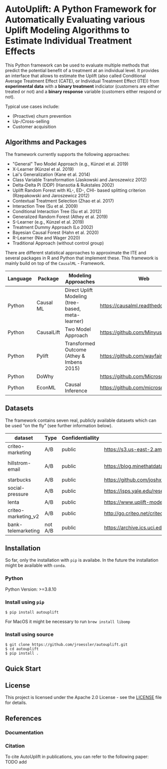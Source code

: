 # AutoUplift: A Python Framework for Automatically Evaluating various Uplift Modeling Algorithms to Estimate Individual Treatment Effects

This Python framework can be used to evaluate multiple methods that predict the potential benefit of a treatment at an individual level. It
provides an interface that allows to estimate the Uplift (also called Conditional Average Treatment Effect (CATE), or Individual Treatment
Effect (ITE)) from **experimental data** with a **binary treatment** indiciator (customers are either treated or not) and a **binary response**
variable (customers either respond or not).

Typical use cases include:

* (Proactive) churn prevention
* Up-/Cross-selling
* Customer acquisition

## Algorithms and Packages

The framework currently supports the following approaches:

* "General" Two Model Approach (e.g., Künzel et al. 2019)
* X-Learner (Künzel et al. 2019)
* Lai's Generalization (Kane et al. 2014)
* Class Variable Transformation (Jaskowski and Jaroszewicz 2012)
* Delta-Delta Pi (DDP) (Hansotia & Rukstales 2002)
* Uplift Random Forest with KL-, ED-, CHI- based splitting criterion (Rzepakowski and Jaroszewicz 2012)
* Contextual Treatment Selection (Zhao et al. 2017)
* Interaction Tree (Su et al. 2009)
* Conditional Interaction Tree (Su et al. 2012)
* Generalized Random Forest (Athey et al. 2019)
* S-Learner (e.g., Künzel et al. 2019)
* Treatment Dummy Approach (Lo 2002)
* Bayesian Causal Forest (Hahn et al. 2020)
* R-Learner (Nie and Wager 2020)
* Traditional Approach (without control group)

There are different statistical approaches to approximate the ITE and several packages in R and Python that implement these. This framework
is mainly build on top of the `CausalML` - Framework.

| Language | Package    | Modeling Approaches                               | Web                                  |
|----------|------------|---------------------------------------------------|--------------------------------------|
| Python   | Causal ML  | Direct Uplift Modeling (tree-based, meta-learner) | https://causalml.readthedocs.io      |
| Python   | CausalLift | Two Model Approach                                | https://github.com/Minyus/causallift |
| Python   | Pylift     | Transformed Outcome (Athey & Imbens 2015)         | https://github.com/wayfair/pylift    |
| Python   | DoWhy      |                                                   | https://github.com/Microsoft/dowhy   |
| Python   | EconML     | Causal Inference                                  | https://github.com/microsoft/EconML  |

## Datasets

The framework contains seven real, publicly available datasets which can be used "on the fly" (see further information below).

| dataset             | Type    | Confidentiallity | Source                                                                                           | Treatment                       | Outcome                          |
|---------------------|---------|------------------|--------------------------------------------------------------------------------------------------|---------------------------------|----------------------------------|
| criteo-marketing    | A/B     | public           | https://s3.us-east-2.amazonaws.com/criteo-uplift-dataset/criteo-uplift.csv.gz                    | `treatment`                     | `conversion`                     |
| hillstrom-email     | A/B     | public           | https://blog.minethatdata.com/2008/03/minethatdata-e-mail-analytics-and-data.html                | `segment`                       | `spend`, `conversion` or `visit` |
| starbucks           | A/B     | public           | https://github.com/joshxinjie/Data_Scientist_Nanodegree/tree/master/starbucks_portfolio_exercise | `Promotion`                     | `Purchase`                       |
| social-pressure     | A/B     | public           | https://isps.yale.edu/research/data/d001                                                         | `treatment` _(neighbors)_       | `voted`                          |
| lenta               | A/B     | public           | https://www.uplift-modeling.com/en/latest/api/datasets/fetch_lenta.html                          | `group`                         | `response_att`                   |
| criteo-marketing_v2 | A/B     | public           | http://go.criteo.net/criteo-research-uplift-v2.1.csv.gz                                          | `treatment`                     | `conversion`                     |
| bank-telemarketing  | not A/B | public           | https://archive.ics.uci.edu/ml/datasets/bank+marketing                                           | `contact`, `contact`*`poutcome` | `y`                              |


## Installation

So far, only the installation with `pip` is availabe. In the future the installation might be available with `conda`.

### Python

Python Version: >=3.8.10

### Install using `pip`
```
$ pip install autouplift
```

For MacOS it might be necessary to run `brew install libomp`

### Install using source

```
$ git clone https://github.com/jroessler/autouplift.git
$ cd autouplift
$ pip install .
```

## Quick Start

## License

This project is licensed under the Apache 2.0 License - see the [LICENSE](https://github.com/jroessler/autouplift/blob/main/LICENSE) file 
for details.

## References

### Documentation

### Citation

To cite AutoUplift in publications, you can refer to the following paper:
TODO add